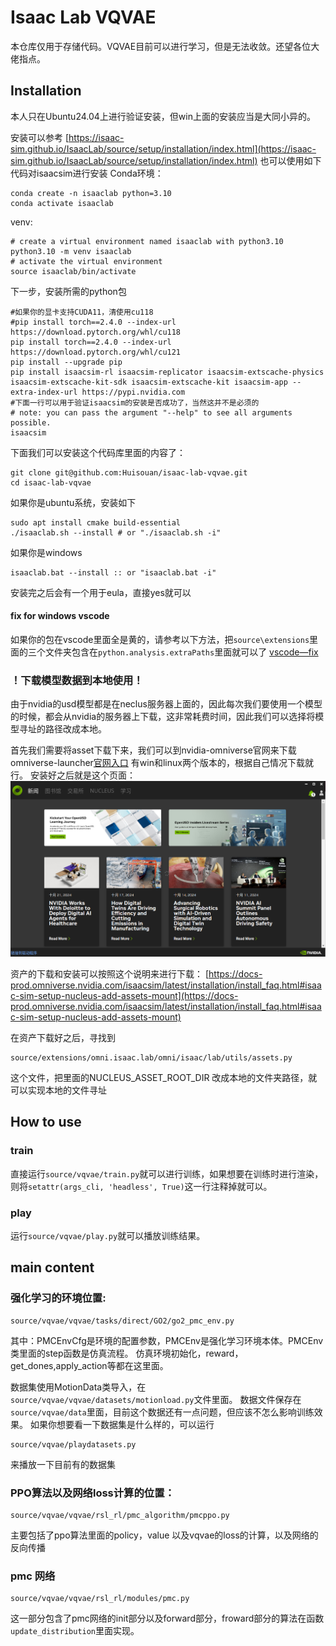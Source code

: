 # Isaac Lab VQVAE

本仓库仅用于存储代码。VQVAE目前可以进行学习，但是无法收敛。还望各位大佬指点。

## Installation

本人只在Ubuntu24.04上进行验证安装，但win上面的安装应当是大同小异的。

安装可以参考
[https://isaac-sim.github.io/IsaacLab/source/setup/installation/index.html](https://isaac-sim.github.io/IsaacLab/source/setup/installation/index.html)
也可以使用如下代码对isaacsim进行安装
Conda环境：

```
conda create -n isaaclab python=3.10
conda activate isaaclab
```

venv:

```
# create a virtual environment named isaaclab with python3.10
python3.10 -m venv isaaclab
# activate the virtual environment
source isaaclab/bin/activate
```

下一步，安装所需的python包

```
#如果你的显卡支持CUDA11，清使用cu118
#pip install torch==2.4.0 --index-url https://download.pytorch.org/whl/cu118
pip install torch==2.4.0 --index-url https://download.pytorch.org/whl/cu121
pip install --upgrade pip
pip install isaacsim-rl isaacsim-replicator isaacsim-extscache-physics isaacsim-extscache-kit-sdk isaacsim-extscache-kit isaacsim-app --extra-index-url https://pypi.nvidia.com
#下面一行可以用于验证isaacsim的安装是否成功了，当然这并不是必须的
# note: you can pass the argument "--help" to see all arguments possible.
isaacsim
```

下面我们可以安装这个代码库里面的内容了：

```
git clone git@github.com:Huisouan/isaac-lab-vqvae.git
cd isaac-lab-vqvae
```



如果你是ubuntu系统，安装如下

```
sudo apt install cmake build-essential
./isaaclab.sh --install # or "./isaaclab.sh -i"
```

如果你是windows

```
isaaclab.bat --install :: or "isaaclab.bat -i"
```

安装完之后会有一个用于eula，直接yes就可以

#### fix for windows vscode
如果你的包在vscode里面全是黄的，请参考以下方法，把`source\extensions`里面的三个文件夹包含在`python.analysis.extraPaths`里面就可以了
[vscode—fix](https://blog.csdn.net/qq_54047406/article/details/129836107#:~:text=%E5%BD%93VSCode%E6%97%A0%E6%B3%95%E8%AF%86%E5%88%AB%E5%B7%B2%E5%AE%89%E8%A3%85%E7%9A%84Python%E5%8C%85%E6%97%B6%EF%BC%8C%E5%8F%AF%E4%BB%A5%E9%80%9A%E8%BF%87%E6%8C%89F1%E9%94%AE%EF%BC%8C%E6%90%9C%E7%B4%A2%E5%B9%B6%E8%AE%BE%E7%BD%AEpython.analysis.extraPaths%EF%BC%8C%E6%B7%BB%E5%8A%A0%E5%8C%85%E7%9A%84%E8%B7%AF%E5%BE%84%EF%BC%88%E9%80%9A%E5%B8%B8%E6%98%AFPython%E7%9A%84site-packages%E7%9B%AE%E5%BD%95%EF%BC%89%E6%9D%A5%E8%A7%A3%E5%86%B3%E3%80%82,%E5%9C%A8Ubuntu%E7%B3%BB%E7%BB%9F%E4%B8%AD%EF%BC%8C%E5%8F%AF%E4%BB%A5%E9%80%9A%E8%BF%87%E6%89%93%E5%8D%B0%E5%8C%85%E7%9A%84__file__%E5%B1%9E%E6%80%A7%E6%9D%A5%E7%A1%AE%E5%AE%9A%E8%B7%AF%E5%BE%84%EF%BC%8C%E5%B9%B6%E7%A1%AE%E4%BF%9D%E8%B7%AF%E5%BE%84%E6%9C%AB%E5%B0%BE%E6%B7%BB%E5%8A%A0%2F%E3%80%82)

### ！下载模型数据到本地使用！

由于nvidia的usd模型都是在neclus服务器上面的，因此每次我们要使用一个模型的时候，都会从nvidia的服务器上下载，这非常耗费时间，因此我们可以选择将模型寻址的路径改成本地。

首先我们需要将asset下载下来，我们可以到nvidia-omniverse官网来下载omniverse-launcher[官网入口](https://www.nvidia.cn/omniverse/)
有win和linux两个版本的，根据自己情况下载就行。
安装好之后就是这个页面：
![1729590467093](images/README/1729590467093.png)

资产的下载和安装可以按照这个说明来进行下载：
[https://docs-prod.omniverse.nvidia.com/isaacsim/latest/installation/install_faq.html#isaac-sim-setup-nucleus-add-assets-mount](https://docs-prod.omniverse.nvidia.com/isaacsim/latest/installation/install_faq.html#isaac-sim-setup-nucleus-add-assets-mount)

在资产下载好之后，寻找到

```
source/extensions/omni.isaac.lab/omni/isaac/lab/utils/assets.py
```

这个文件，把里面的NUCLEUS_ASSET_ROOT_DIR 改成本地的文件夹路径，就可以实现本地的文件寻址

## How to use

### train

直接运行`source/vqvae/train.py`就可以进行训练，如果想要在训练时进行渲染，则将`setattr(args_cli, 'headless', True)`这一行注释掉就可以。

### play

运行`source/vqvae/play.py`就可以播放训练结果。

## main content

### 强化学习的环境位置:

```
source/vqvae/vqvae/tasks/direct/GO2/go2_pmc_env.py
```

其中：PMCEnvCfg是环境的配置参数，PMCEnv是强化学习环境本体。PMCEnv类里面的step函数是仿真流程。
仿真环境初始化，reward，get_dones,apply_action等都在这里面。

数据集使用MotionData类导入，在`source/vqvae/vqvae/datasets/motionload.py`文件里面。
数据文件保存在`source/vqvae/data`里面，目前这个数据还有一点问题，但应该不怎么影响训练效果。
如果你想要看一下数据集是什么样的，可以运行

```
source/vqvae/playdatasets.py
```

来播放一下目前有的数据集

### PPO算法以及网络loss计算的位置：

```
source/vqvae/vqvae/rsl_rl/pmc_algorithm/pmcppo.py
```

主要包括了ppo算法里面的policy，value 以及vqvae的loss的计算，以及网络的反向传播

### pmc 网络

```
source/vqvae/vqvae/rsl_rl/modules/pmc.py
```

这一部分包含了pmc网络的init部分以及forward部分，froward部分的算法在函数`update_distribution`里面实现。

